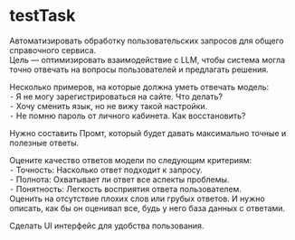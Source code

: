 # testTask  

Автоматизировать обработку пользовательских запросов для общего справочного сервиса.  
Цель — оптимизировать взаимодействие с LLM, чтобы система могла точно отвечать на вопросы пользователей и предлагать решения.  

Несколько примеров, на которые должна уметь отвечать модель:  
⁃ Я не могу зарегистрироваться на сайте. Что делать?  
⁃ Хочу сменить язык, но не вижу такой настройки.  
⁃ Не помню пароль от личного кабинета. Как восстановить?  

Нужно составить Промт, который будет давать максимально точные и полезные ответы.  

Оцените качество ответов модели по следующим критериям:  
⁃ Точность: Насколько ответ подходит к запросу.  
⁃ Полнота: Охватывает ли ответ все аспекты проблемы.  
⁃ Понятность: Легкость восприятия ответа пользователем.  
Оценить на отсутствие плохих слов или грубых ответов. 
И нужно описать, как бы он оценивал все, будь у него база данных с ответами.  

Сделать UI интерфейс для удобства пользования.  